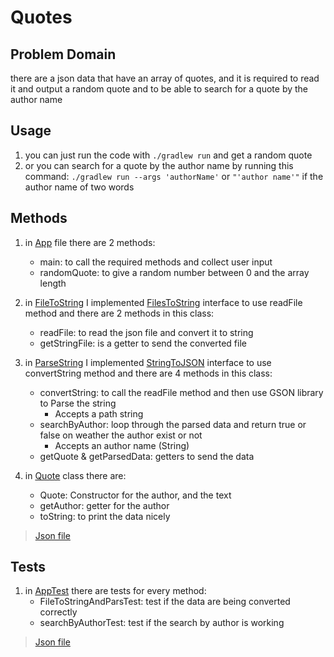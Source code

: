 # Quotes

## Problem Domain
there are a json data that have an array of quotes, and it is required to read it and output a random quote and to be able to search for a quote by the author name

## Usage

1. you can just run the code with `./gradlew run` and get a random quote 
1. or you can search for a quote by the author name by running this command: `./gradlew run --args 'authorName'` or `"'author name'"` if the author name of two words

## Methods

1. in [App](src/main/java/quotes/App.java) file there are 2 methods:
    - main: to call the required methods and collect user input
    - randomQuote: to give a random number between 0 and the array length
    
1. in [FileToString](src/main/java/quotes/FileToString.java) I implemented [FilesToString](src/main/java/quotes/FilesToString.java) interface to use readFile method and there are 2 methods in this class:
    - readFile: to read the json file and convert it to string
    - getStringFile: is a getter to send the converted file
    
1. in [ParseString](src/main/java/quotes/ParseString.java) I implemented [StringToJSON](src/main/java/quotes/StringToJSON.java) interface to use convertString method and there are 4 methods in this class:
    - convertString: to call the readFile method and then use GSON library to Parse the string
        - Accepts a path string
    - searchByAuthor: loop through the parsed data and return true or false on weather the author exist or not
        - Accepts an author name (String)
    - getQuote & getParsedData: getters to send the data
    
1. in [Quote](src/main/java/quotes/Quote.java) class there are:
    - Quote: Constructor for the author, and the text
    - getAuthor: getter for the author
    - toString: to print the data nicely
    
> [Json file](src/main/resources/recentquotes.json)

## Tests

1. in [AppTest](src/test/java/quotes/AppTest.java) there are tests for every method:
    - FileToStringAndParsTest: test if the data are being converted correctly
    - searchByAuthorTest: test if the search by author is working
> [Json file](src/test/resources/test.json)